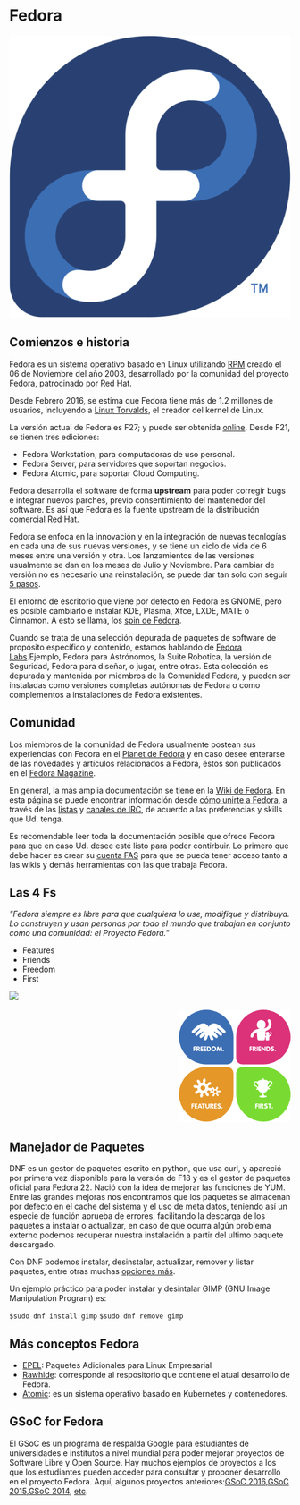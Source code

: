 # Fedora

<p align="center">
<img src="https://github.com/jinca/GNU_Linux/blob/master/Images/Fedora_logo.svg">
</p>


## Comienzos e historia

Fedora es un sistema operativo basado en Linux utilizando [RPM](https://es.wikipedia.org/wiki/RPM_Package_Manager) creado el 06 de Noviembre del año 2003, desarrollado por la comunidad del proyecto Fedora, patrocinado por Red Hat.

Desde Febrero 2016, se estima que Fedora tiene más de 1.2 millones de usuarios, incluyendo a [Linux Torvalds](http://www.tuxradar.com/content/interview-linus-torvalds-linux-format-163), el creador del kernel de Linux.  

La versión actual de Fedora es F27; y puede ser obtenida [online](https://getfedora.org/). Desde F21, se tienen tres ediciones:

* Fedora Workstation, para computadoras de uso personal.
* Fedora Server, para servidores que soportan negocios.
* Fedora Atomic, para soportar Cloud Computing. 

Fedora desarrolla el software de forma **upstream** para poder corregir bugs e integrar nuevos parches, previo consentimiento del mantenedor del software. Es así que Fedora es la fuente upstream de la distribución comercial Red Hat. 

Fedora se enfoca en la innovación y en la integración de nuevas tecnlogías en cada una de sus nuevas versiones, y se tiene un ciclo de vida de 6 meses entre una versión y otra. Los lanzamientos de las versiones usualmente se dan en los meses de Julio y Noviembre. Para cambiar de versión no es necesario una reinstalación, se puede dar tan solo con seguir [5 pasos](https://fedoramagazine.org/upgrade-fedora-workstation-fedora-27-beta/). 

El entorno de escritorio que viene por defecto en Fedora es GNOME, pero es posible cambiarlo e instalar KDE, Plasma, Xfce, LXDE, MATE o Cinnamon. A esto se llama, los [spin de Fedora](https://spins.fedoraproject.org/es/).

Cuando se trata de una selección depurada de paquetes de software de propósito específico y contenido, estamos hablando de [Fedora Labs](https://labs.fedoraproject.org/es/).Ejemplo, Fedora para Astrónomos, la Suite Robotica, la versión de Seguridad, Fedora para diseñar, o jugar, entre otras. Esta colección es depurada y mantenida por miembros de la Comunidad Fedora, y pueden ser instaladas como versiones completas autónomas de Fedora o como complementos a instalaciones de Fedora existentes.

 
## Comunidad

Los miembros de la comunidad de Fedora usualmente postean sus experiencias con Fedora en el [Planet de Fedora](http://fedoraplanet.org/) y en caso desee enterarse de las novedades y artículos relacionados a Fedora, éstos son publicados en el [Fedora Magazine](https://fedoramagazine.org/). 

En general, la más amplia documentación se tiene en la [Wiki de Fedora](https://fedoraproject.org). En esta página se puede encontrar información desde [cómo unirte a Fedora](https://fedoraproject.org/wiki/Join), a través de las [listas](https://lists.fedoraproject.org/archives/) y [canales de IRC](https://fedoraproject.org/wiki/IRC), de acuerdo a las preferencias y skills que Ud. tenga. 

Es recomendable leer toda la documentación posible que ofrece Fedora para que en caso Ud. desee esté listo para poder contirbuir. Lo primero que debe hacer es crear su [cuenta FAS](https://admin.fedoraproject.org/accounts/) para que se pueda tener acceso tanto a las wikis y demás herramientas con las que trabaja Fedora.

## Las 4 Fs

_"Fedora siempre es libre para que cualquiera lo use, modifique y distribuya. Lo construyen y usan personas por todo el mundo que trabajan en conjunto como una comunidad: el Proyecto Fedora."_

* Features  
* Friends
* Freedom
* First

<p align="left">
<img src="https://github.com/jinca/GNU_Linux/blob/master/Images/FedoraPeru.png">
</p>


<p align="right">
<img src="https://github.com/jinca/GNU_Linux/blob/master/Images/4Foundations.png">
</p>

## Manejador de Paquetes

DNF es un gestor de paquetes escrito en python, que usa curl, y apareció por primera vez disponible para la versión de F18 y es el gestor de paquetes oficial para Fedora 22.
Nació con la idea de mejorar las funciones de YUM. Entre las grandes mejoras nos encontramos que los paquetes se almacenan por defecto en el cache del sistema y el uso de meta datos, teniendo así un especie de función aprueba de errores, facilitando la descarga de los paquetes a instalar o actualizar, en caso de que ocurra algún problema externo podemos recuperar nuestra instalación a partir del ultimo paquete descargado. 

Con DNF podemos instalar, desinstalar, actualizar, remover y listar paquetes, entre otras muchas [opciones más](https://fedoraproject.org/wiki/DNF?rd=Dnf).

Un ejemplo práctico para poder instalar y desintalar GIMP (GNU Image Manipulation Program) es:

`$sudo dnf install gimp`
`$sudo dnf remove gimp`
 
## Más conceptos Fedora

* [EPEL](https://fedoraproject.org/wiki/EPEL/es): Paquetes Adicionales para Linux Empresarial
* [Rawhide](https://fedoraproject.org/wiki/Releases/Rawhide?rd=Releases/Rawhide/en): corresponde al respositorio que contiene el atual desarrollo de Fedora.
* [Atomic](http://www.projectatomic.io/docs/introduction/): es un sistema operativo basado en Kubernetes y contenedores.

## GSoC for Fedora

El GSoC es un programa de respalda Google para estudiantes de universidades e institutos a nivel mundial para poder mejorar proyectos de Software Libre y Open Source. Hay muchos ejemplos de proyectos a los que los estudiantes pueden acceder para consultar y proponer desarrollo en el proyecto Fedora. 
Aquí, algunos proyectos anteriores:[GSoC 2016](https://fedoraproject.org/wiki/Summer_coding_ideas_for_2016),[GSoC 2015](https://fedoraproject.org/wiki/GSOC_2015/Student_Application_gnarula),[GSoC 2014](https://fedoraproject.org/wiki/Summer_coding_ideas_for_2014), [etc](https://fedoraproject.org/wiki/Summer_of_Code).

